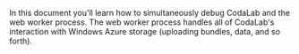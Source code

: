 In this document you'll learn how to simultaneously debug CodaLab and the web worker process. The web worker process handles all of CodaLab's interaction with Windows Azure storage (uploading bundles, data, and so forth).

